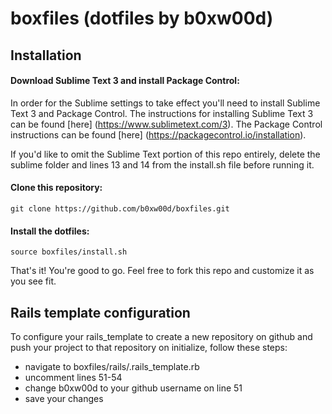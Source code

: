 # boxfiles (dotfiles by b0xw00d)

## Installation

#### Download Sublime Text 3 and install Package Control:
In order for the Sublime settings to take effect you'll need to install Sublime Text 3 and Package Control.  The instructions for installing Sublime Text 3 can be found [here] (https://www.sublimetext.com/3).  The Package Control instructions can be found [here] (https://packagecontrol.io/installation).

If you'd like to omit the Sublime Text portion of this repo entirely, delete the sublime folder and lines 13 and 14 from the install.sh file before running it.

#### Clone this repository:

`git clone https://github.com/b0xw00d/boxfiles.git`

#### Install the dotfiles:

`source boxfiles/install.sh`

That's it!  You're good to go.  Feel free to fork this repo and customize it as you see fit.

## Rails template configuration

To configure your rails_template to create a new repository on github and push your project to that repository on initialize, follow these steps:

- navigate to boxfiles/rails/.rails_template.rb
- uncomment lines 51-54
- change b0xw00d to your github username on line 51
- save your changes
